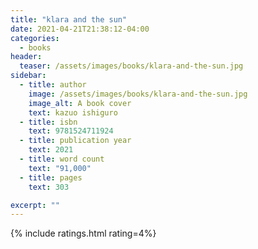 ```yaml
---
title: "klara and the sun"
date: 2021-04-21T21:38:12-04:00
categories:
  - books
header:
  teaser: /assets/images/books/klara-and-the-sun.jpg
sidebar:
  - title: author
    image: /assets/images/books/klara-and-the-sun.jpg
    image_alt: A book cover
    text: kazuo ishiguro
  - title: isbn
    text: 9781524711924
  - title: publication year
    text: 2021
  - title: word count
    text: "91,000"
  - title: pages
    text: 303

excerpt: ""
---
```


{% include ratings.html rating=4%}